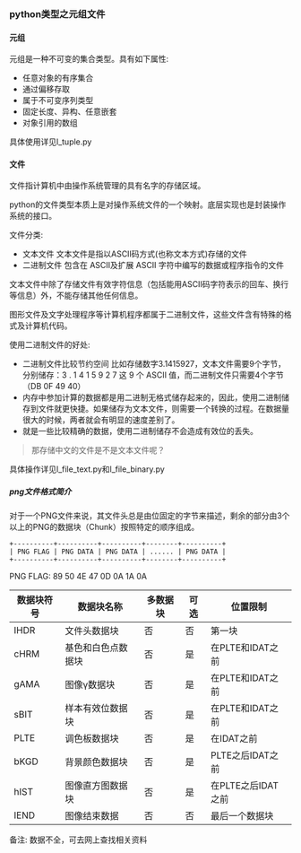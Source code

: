 ### python类型之元组文件

#### 元组

元组是一种不可变的集合类型。具有如下属性:

* 任意对象的有序集合
* 通过偏移存取
* 属于不可变序列类型
* 固定长度、异构、任意嵌套
* 对象引用的数组

具体使用详见l_tuple.py

#### 文件

文件指计算机中由操作系统管理的具有名字的存储区域。

python的文件类型本质上是对操作系统文件的一个映射。底层实现也是封装操作系统的接口。

文件分类:

* 文本文件 文本文件是指以ASCII码方式(也称文本方式)存储的文件
* 二进制文件 包含在 ASCII及扩展 ASCII 字符中编写的数据或程序指令的文件

文本文件中除了存储文件有效字符信息（包括能用ASCII码字符表示的回车、换行等信息）外，不能存储其他任何信息。

图形文件及文字处理程序等计算机程序都属于二进制文件，这些文件含有特殊的格式及计算机代码。

使用二进制文件的好处:

* 二进制文件比较节约空间 比如存储数字3.1415927，文本文件需要9个字节，分别储存：3 . 1 4 1 5 9 2 7 这 9 个 ASCII 值，而二进制文件只需要4个字节（DB 0F 49 40）
* 内存中参加计算的数据都是用二进制无格式储存起来的，因此，使用二进制储存到文件就更快捷。如果储存为文本文件，则需要一个转换的过程。在数据量很大的时候，两者就会有明显的速度差别了。
* 就是一些比较精确的数据，使用二进制储存不会造成有效位的丢失。

> 那存储中文的文件是不是文本文件呢？

具体操作详见l_file_text.py和l_file_binary.py

##### png文件格式简介

对于一个PNG文件来说，其文件头总是由位固定的字节来描述，剩余的部分由3个以上的PNG的数据块（Chunk）按照特定的顺序组成。

```
+----------+----------+----------+--------+----------+
| PNG FLAG | PNG DATA | PNG DATA | ...... | PNG DATA |
+----------+----------+----------+--------+----------+
```

PNG FLAG: 89 50 4E 47 0D 0A 1A 0A

数据块符号 | 数据块名称 | 多数据块 | 可选 | 位置限制
---------|-----------|---------|-----|---------
IHDR | 文件头数据块 | 否 | 否 | 第一块 
cHRM | 基色和白色点数据块 | 否 | 是 | 在PLTE和IDAT之前
gAMA | 图像γ数据块 | 否 | 是 | 在PLTE和IDAT之前
sBIT | 样本有效位数据块 | 否 | 是 | 在PLTE和IDAT之前
PLTE | 调色板数据块 | 否 | 是 | 在IDAT之前
bKGD | 背景颜色数据块 | 否 | 是 | PLTE之后IDAT之前
hIST | 图像直方图数据块 | 否 | 是 | 在PLTE之后IDAT之前
IEND | 图像结束数据 | 否 | 否 | 最后一个数据块

备注: 数据不全，可去网上查找相关资料
